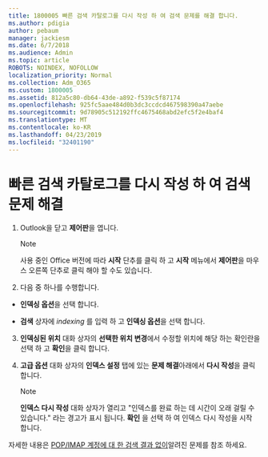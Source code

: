 ```yaml
---
title: 1800005 빠른 검색 카탈로그를 다시 작성 하 여 검색 문제를 해결 합니다.
ms.author: pdigia
author: pebaum
manager: jackiesm
ms.date: 6/7/2018
ms.audience: Admin
ms.topic: article
ROBOTS: NOINDEX, NOFOLLOW
localization_priority: Normal
ms.collection: Adm_O365
ms.custom: 1800005
ms.assetid: 812a5c80-db64-43de-a892-f539c5f87174
ms.openlocfilehash: 925fc5aae484d0b3dc3ccdcd467598390a47aebe
ms.sourcegitcommit: 9d78905c512192ffc4675468abd2efc5f2e4baf4
ms.translationtype: MT
ms.contentlocale: ko-KR
ms.lasthandoff: 04/23/2019
ms.locfileid: "32401190"
---
```

# <a name="fix-search-issues-by-rebuilding-your-instant-search-catalog"></a>빠른 검색 카탈로그를 다시 작성 하 여 검색 문제 해결

1. Outlook을 닫고 **제어판**을 엽니다.
    
    > [!NOTE]
    > 사용 중인 Office 버전에 따라 **시작** 단추를 클릭 하 고 **시작** 메뉴에서 **제어판**을 마우스 오른쪽 단추로 클릭 해야 할 수도 있습니다. 
  
2. 다음 중 하나를 수행합니다.
    
  - **인덱싱 옵션**을 선택 합니다.
    
  - **검색** 상자에 *indexing* 를 입력 하 고 **인덱싱 옵션**을 선택 합니다.
    
3. **인덱싱된 위치** 대화 상자의 **선택한 위치 변경**에서 수정할 위치에 해당 하는 확인란을 선택 하 고 **확인**을 클릭 합니다.
    
4. **고급 옵션** 대화 상자의 **인덱스 설정** 탭에 있는 **문제 해결**아래에서 **다시 작성**을 클릭 합니다.
    
    > [!NOTE]
    > **인덱스 다시 작성** 대화 상자가 열리고 "인덱스를 완료 하는 데 시간이 오래 걸릴 수 있습니다." 라는 경고가 표시 됩니다. **확인** 을 선택 하 여 인덱스 다시 작성을 시작 합니다. 
  
자세한 내용은 [POP/IMAP 계정에 대 한 검색 결과 없이](https://support.office.com/article/51c9d2c7-a3db-4358-afdf-50d3a9e57039.aspx)알려진 문제를 참조 하세요.
  

